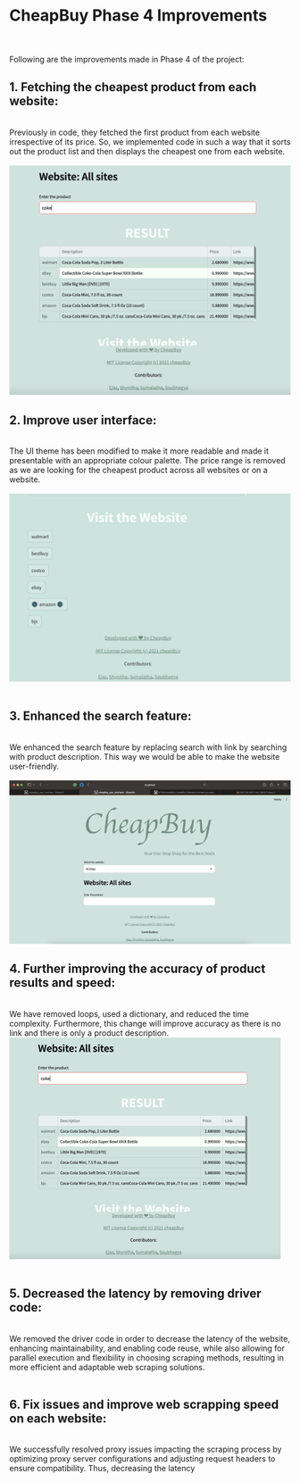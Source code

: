 # CheapBuy Phase 4 Improvements
<br><br>
Following are the improvements made in Phase 4 of the project:

## **1. Fetching the cheapest product from each website:**
<br>
Previously in code, they fetched the first product from each website irrespective of its price. So, we implemented code in such a way that it sorts out the product list and then displays the cheapest one from each website.<br>
<br>
<img src = "https://github.com/EZ7051/cheapBuy/blob/68c755c94dfe01495f6a3e169fa836d48c7a4958/media/Cheapest%20product.png">
<br>

## **2. Improve user interface:**
<br>
The UI theme has been modified to make it more readable and made it presentable with an appropriate colour palette. 
The price range is removed as we are looking for the cheapest product across all websites or on a website.<br>
<br>
<img src = "https://github.com/EZ7051/cheapBuy/blob/main/media/allWebsiteslinks.jpeg"><br>
<br>

## **3. Enhanced the search feature:**
<br>
We enhanced the search feature by replacing search with link by searching with product description. This way we would be able to make the website user-friendly.<br>
<br>
<img src = "https://github.com/EZ7051/cheapBuy/blob/main/media/allSites.png">
<br>

## **4. Further improving the accuracy of product results and speed:**
<br>
We have removed loops, used a dictionary, and reduced the time complexity. Furthermore, this change will improve accuracy as there is no link and there is only a product description.
<br>
<img src = "https://github.com/EZ7051/cheapBuy/blob/main/media/cokeAllsites.png"><br>
<br>

## **5. Decreased the latency by removing driver code:**
<br>
We removed the driver code in order to decrease the latency of the website, enhancing maintainability, and enabling code reuse, while also allowing for parallel execution and flexibility in choosing scraping methods, resulting in more efficient and adaptable web scraping solutions.<br>
<br>

## **6. Fix issues and improve web scrapping speed on each website:**
<br>
We successfully resolved proxy issues impacting the scraping process by optimizing proxy server configurations and adjusting request headers to ensure compatibility. Thus, decreasing the latency<br>
<br>

